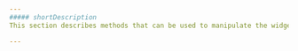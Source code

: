```yaml
---
##### shortDescription
This section describes methods that can be used to manipulate the widget.

---
```


